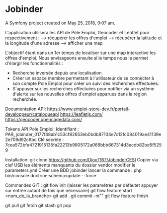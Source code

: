Jobinder
========

A Symfony project created on May 25, 2018, 9:07 am.

L'application utilisera les API de Pôle Emploi, Geocoder et Leaflet pour respectivement :
	--> récupérer les offres d'emploi
	--> récupérer la latitude et la longitude d'une adresse
	--> afficher une map

L'objectif étant dans un 1er temps de localiser sur une map interactive les offres d'emploi.
Nous envisageons ensuite si le temps nous le permet d'élargir les fonctionnalités :
- Recherche inversée depuis une localisation.
- Créer un espace membre permettant à l'utilisateur de se connecter à son compte Pole Emploi pour
créer un suivi des recherches effectuées.
- S'appuyer sur les recherches effectuées pour notifier via un système d'alerte sur les nouvelles offres
d'emploi apparues dans la région recherchée.



Documentation API:
https://www.emploi-store-dev.fr/portail-developpeur/catalogueapi
https://leafletjs.com/
https://geocoder.opencagedata.com/

Tokens API Pole Emploi:
Identifiant : PAR_jobinder_0177f48ab1c53cf82653eb0bdb87104e7c12fc084019ae41139e2e709d92c6bc
Clé secrète : 7cea572bfe4721915135fa22213b9805172a066bbb667314d3ecdb82be5f5259

Installation:
git clone https://github.com/Diox7167/JobinderCESI
Copier via clef USB les éléments manquants du dossier vendor
modifier le parameters.yml
Créer une BDD jobinder
lancer la commande : php bin/console doctrine:schema:update --force

Commandes GIT :
git flow init (laisser les paramètres par défautet appuyer sur entrée autant de fois que nécessaire)
git flow feature start <nom_de_la_branche>
git add .
git commit -m""
git flow feature finish

git pull
git fetch
git stash
git pop
